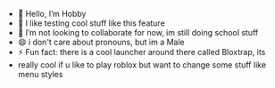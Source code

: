 - 👋 Hello, I’m Hobby
- 👀 I like testing cool stuff like this feature
- 💞️ I’m not looking to collaborate for now, im still doing school stuff 
- 😄 i don't care about pronouns, but im a Male
- ⚡ Fun fact: there is a cool launcher around there called Bloxtrap, its
-  really cool if u like to play roblox but want to change some stuff like menu styles
